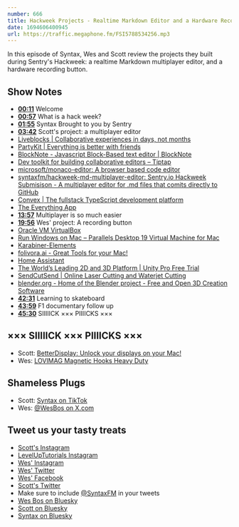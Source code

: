 ```yaml
---
number: 666
title: Hackweek Projects - Realtime Markdown Editor and a Hardware Recording Button
date: 1694606400945
url: https://traffic.megaphone.fm/FSI5788534256.mp3
---
```


In this episode of Syntax, Wes and Scott review the projects they built during Sentry's Hackweek: a realtime Markdown multiplayer editor, and a hardware recording button.

## Show Notes

* **[00:11](#t=00:11)** Welcome
* **[00:57](#t=00:57)** What is a hack week?
* **[01:55](#t=01:55)** Syntax Brought to you by Sentry
* **[03:42](#t=03:42)** Scott's project: a multiplayer editor
* [Liveblocks | Collaborative experiences in days, not months](https://liveblocks.io/)
* [PartyKit | Everything is better with friends](https://www.partykit.io/)
* [BlockNote - Javascript Block-Based text editor | BlockNote](https://www.blocknotejs.org/)
* [Dev toolkit for building collaborative editors – Tiptap](https://tiptap.dev/)
* [microsoft/monaco-editor: A browser based code editor](https://github.com/microsoft/monaco-editor)
* [syntaxfm/hackweek-md-multiplayer-editor: Sentry.io Hackweek Submisison - A multiplayer editor for .md files that comits directly to GitHub](https://github.com/syntaxfm/hackweek-md-multiplayer-editor)
* [Convex | The fullstack TypeScript development platform](https://www.convex.dev/)
* [The Everything App](https://anytype.io/)
* **[13:57](#t=13:57)** Multiplayer is so much easier
* **[19:56](#t=19:56)** Wes' project: A recording button
* [Oracle VM VirtualBox](https://www.virtualbox.org/)
* [Run Windows on Mac – Parallels Desktop 19 Virtual Machine for Mac](https://www.parallels.com/ca/pd/general/)
* [Karabiner-Elements](https://karabiner-elements.pqrs.org/)
* [folivora.ai - Great Tools for your Mac!](https://folivora.ai/)
* [Home Assistant](https://www.home-assistant.io/)
* [The World’s Leading 2D and 3D Platform | Unity Pro Free Trial](https://unity.com/pages/pro-free-trial?&&&&gad=1)
* [SendCutSend | Online Laser Cutting and Waterjet Cutting](https://sendcutsend.com/)
* [blender.org - Home of the Blender project - Free and Open 3D Creation Software](https://www.blender.org/)
* **[42:31](#t=42:31)** Learning to skateboard
* **[43:59](#t=43:59)** F1 documentary follow up
* **[45:30](#t=45:30)** SIIIIICK ××× PIIIICKS ×××

## ××× SIIIIICK ××× PIIIICKS ×××

* Scott: [BetterDisplay: Unlock your displays on your Mac!](https://github.com/waydabber/BetterDisplay)
* Wes: [LOVIMAG Magnetic Hooks Heavy Duty](https://www.amazon.com/LOVIMAG-Magnetic-Hanging-Magnets-Refrigerator/dp/B0CBTZ78Q4?crid=19L2TLC6SKOWL&keywords=100lb+magnet+hooks&qid=1693326610&sprefix=100lb+magnet+hooks,aps,109&sr=8-4&th=1)

## Shameless Plugs

* Scott: [Syntax on TikTok](https://www.tiktok.com/@syntaxfm)
* Wes: [@WesBos on X.com](https://twitter.com/wesbos)

## Tweet us your tasty treats

* [Scott's Instagram](https://www.instagram.com/stolinski/)
* [LevelUpTutorials Instagram](https://www.instagram.com/LevelUpTutorials/)
* [Wes' Instagram](https://www.instagram.com/wesbos/)
* [Wes' Twitter](https://twitter.com/wesbos)
* [Wes' Facebook](https://www.facebook.com/wesbos.developer)
* [Scott's Twitter](https://twitter.com/stolinski)
* Make sure to include [@SyntaxFM](https://twitter.com/SyntaxFM) in your tweets
* [Wes Bos on Bluesky](https://bsky.app/profile/wesbos.com)
* [Scott on Bluesky](https://bsky.app/profile/tolin.ski)
* [Syntax on Bluesky](https://bsky.app/profile/syntax.fm)
